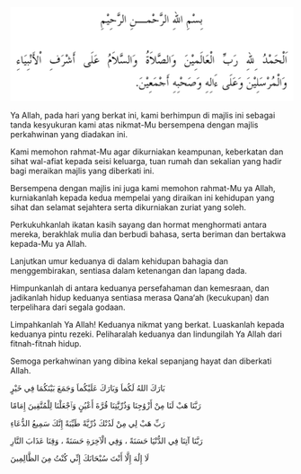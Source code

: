 
![selawat-1](assets/selawat-1.webp)

Ya Allah, pada hari yang berkat ini, kami berhimpun di majlis ini sebagai tanda kesyukuran kami atas nikmat-Mu bersempena dengan majlis perkahwinan yang diadakan ini.

Kami memohon rahmat-Mu agar dikurniakan keampunan, keberkatan dan sihat wal-afiat kepada seisi keluarga, tuan rumah dan sekalian yang hadir bagi meraikan majlis yang diberkati ini.

Bersempena dengan majlis ini juga kami memohon rahmat-Mu ya Allah, kurniakanlah kepada kedua mempelai yang diraikan ini kehidupan yang sihat dan selamat sejahtera serta dikurniakan zuriat yang soleh.

Perkukuhkanlah ikatan kasih sayang dan hormat menghormati antara mereka, berakhlak mulia dan berbudi bahasa, serta beriman dan bertakwa kepada-Mu ya Allah.

Lanjutkan umur keduanya di dalam kehidupan bahagia dan menggembirakan, sentiasa dalam ketenangan dan lapang dada.

Himpunkanlah di antara keduanya persefahaman dan kemesraan, dan jadikanlah hidup keduanya sentiasa merasa Qana‘ah (kecukupan) dan terpelihara dari segala godaan.

Limpahkanlah Ya Allah! Keduanya nikmat yang berkat.
Luaskanlah kepada keduanya pintu rezeki.
Peliharalah keduanya dan lindungilah Ya Allah dari fitnah-fitnah hidup.

Semoga perkahwinan yang dibina kekal sepanjang hayat dan diberkati Allah.

<div sytle="text-align: right">
بَارَكَ اللهُ لَكُماَ وَبَارَكَ عَلَيْكُماَ وَجَمَعَ بَيْنَكُمَا فِي خَيْرٍ

رَبَّنَا هَبْ لَنَا مِنْ أَزْوَٰجِنَا وَذُرِّيَّٰتِنَا قُرَّةَ أَعْيُنٍ وَٱجْعَلْنَا لِلْمُتَّقِينَ إِمَامًا

رَبِّ هَبْ لِي مِنْ لَدُنْكَ ذُرِّيَّةً طَيِّبَةً إِنَّكَ سَمِيعُ الدُّعَاءِ

رَبَّنَا آتِنَا فِي الدُّنْيَا حَسَنَةً ، وَفِي الْآخِرَةِ حَسَنَةً ، وَقِنَا عَذَابَ النَّارِ

لَا إِلَٰهَ إِلَّا أَنْتَ سُبْحَانَكَ إِنِّي كُنْتُ مِنَ الظَّالِمِينَ
</div>

